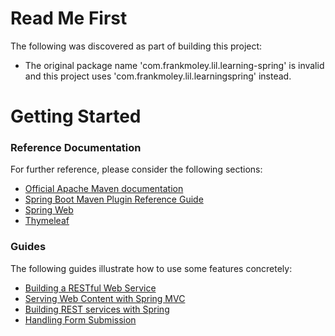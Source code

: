 # Read Me First
The following was discovered as part of building this project:

* The original package name 'com.frankmoley.lil.learning-spring' is invalid and this project uses 'com.frankmoley.lil.learningspring' instead.

# Getting Started

### Reference Documentation
For further reference, please consider the following sections:

* [Official Apache Maven documentation](https://maven.apache.org/guides/index.html)
* [Spring Boot Maven Plugin Reference Guide](https://docs.spring.io/spring-boot/docs/2.2.11.RELEASE/maven-plugin/)
* [Spring Web](https://docs.spring.io/spring-boot/docs/2.4.0/reference/htmlsingle/#boot-features-developing-web-applications)
* [Thymeleaf](https://docs.spring.io/spring-boot/docs/2.4.0/reference/htmlsingle/#boot-features-spring-mvc-template-engines)

### Guides
The following guides illustrate how to use some features concretely:

* [Building a RESTful Web Service](https://spring.io/guides/gs/rest-service/)
* [Serving Web Content with Spring MVC](https://spring.io/guides/gs/serving-web-content/)
* [Building REST services with Spring](https://spring.io/guides/tutorials/bookmarks/)
* [Handling Form Submission](https://spring.io/guides/gs/handling-form-submission/)

